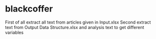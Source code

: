 # blackcoffer

First of all extract all text from articles given in Input.xlsx 
Second extract text from Output Data Structure.xlsx and analysis text to get different variables
